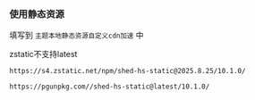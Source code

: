 ### 使用静态资源

填写到 `主题本地静态资源自定义cdn加速` 中

zstatic不支持latest
```
https://s4.zstatic.net/npm/shed-hs-static@2025.8.25/10.1.0/
```

```
https://pgunpkg.com//shed-hs-static@latest/10.1.0/
```